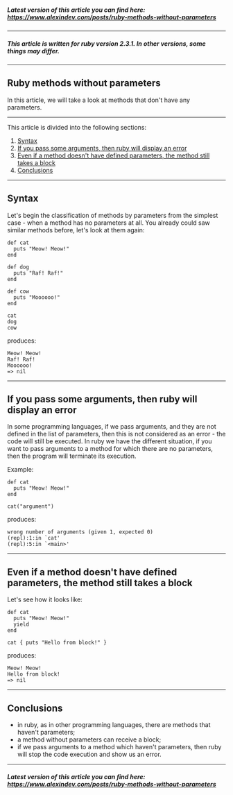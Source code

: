 ##### Latest version of this article you can find here:  <a href="https://www.alexindev.com/posts/ruby-methods-without-parameters" target="_blank">https://www.alexindev.com/posts/ruby-methods-without-parameters</a>
----------
##### This article is written for ruby version 2.3.1. In other versions, some things may differ.
----------
## Ruby methods without parameters

In this article, we will take a look at methods that don't have any parameters.

----------
This article is divided into the following sections:

 1. [Syntax](#)
 2. [If you pass some arguments, then ruby will display an error](#)
 3. [Even if a method doesn't have defined parameters, the method still takes a block](#)
 4. [Conclusions](#)

----------
## Syntax
Let's begin the classification of methods by parameters from the simplest case - when a method has no parameters at all. You already could saw similar methods before, let's look at them again:

	def cat
	  puts "Meow! Meow!"
	end

	def dog
	  puts "Raf! Raf!"
	end

	def cow
	  puts "Moooooo!"
	end

	cat
	dog
	cow
produces:

	Meow! Meow!
	Raf! Raf!
	Moooooo!
	=> nil   


----------
## If you pass some arguments, then ruby will display an error
In some programming languages, if we pass arguments, and they are not defined in the list of parameters, then this is not considered as an error - the code will still be executed. In ruby we have the different situation, if you want to pass arguments to a method for which there are no parameters, then the program will terminate its execution.

Example:

	def cat
	  puts "Meow! Meow!"
	end

	cat("argument")
produces:

	wrong number of arguments (given 1, expected 0)
	(repl):1:in `cat'
	(repl):5:in `<main>'   


----------
## Even if a method doesn't have defined parameters, the method still takes a block
Let's see how it looks like:

	def cat
	  puts "Meow! Meow!"
	  yield
	end

	cat { puts "Hello from block!" }

produces:

	Meow! Meow!
	Hello from block!
	=> nil   



----------
## Conclusions
- in ruby, as in other programming languages, there are methods that haven't parameters;
- a method without parameters can receive a block;
- if we pass arguments to a method which haven't parameters, then ruby will stop the code execution and show us an error.

----------
##### Latest version of this article you can find here:  <a href="https://www.alexindev.com/posts/ruby-methods-without-parameters" target="_blank">https://www.alexindev.com/posts/ruby-methods-without-parameters</a>
